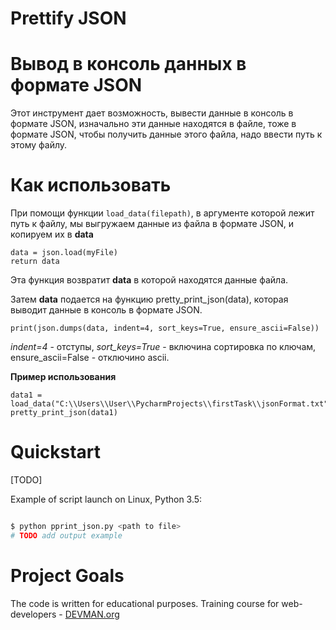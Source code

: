 # Prettify JSON

# Вывод в консоль данных в формате JSON

Этот инструмент дает возможность, вывести данные в консоль в формате JSON, изначально эти данные находятся в файле, тоже в формате JSON, чтобы получить данные этого файла, надо ввести путь к этому файлу.

# Как использовать

При помощи функции `load_data(filepath)`, в аргументе которой лежит путь к файлу, мы выгружаем данные из файла в формате JSON, и копируем их в **data**
```
data = json.load(myFile)
return data
```
Эта функция возвратит **data** в которой находятся данные файла.

Затем **data** подается на функцию pretty_print_json(data), которая выводит данные в консоль в формате JSON.
```
print(json.dumps(data, indent=4, sort_keys=True, ensure_ascii=False))
```
*indent=4* - отступы, *sort_keys=True* - включина сортировка по ключам, ensure_ascii=False - отключино  ascii.

**Пример использования**
```
data1 = load_data("C:\\Users\\User\\PycharmProjects\\firstTask\\jsonFormat.txt")
pretty_print_json(data1)
```



# Quickstart

[TODO]

Example of script launch on Linux, Python 3.5:

```bash

$ python pprint_json.py <path to file>
# TODO add output example

```

# Project Goals

The code is written for educational purposes. Training course for web-developers - [DEVMAN.org](https://devman.org)
